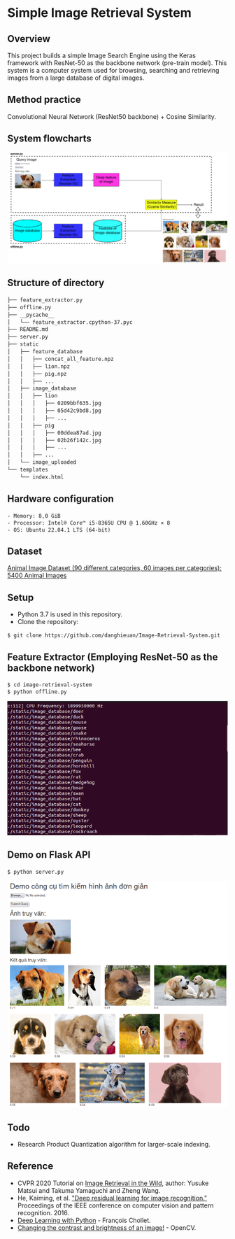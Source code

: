 # Simple Image Retrieval System


## Overview
This project builds a simple Image Search Engine using the Keras framework with ResNet-50 as the backbone network (pre-train model). This system is a computer system used for browsing, searching and retrieving images from a large database of digital images.


## Method practice

Convolutional Neural Network (ResNet50 backbone) + Cosine Similarity.

## System flowcharts

![System flowcharts!](./repo_img/system_flowcharts.png)

## Structure of directory

```bash
├── feature_extractor.py
├── offline.py
├── __pycache__
│   └── feature_extractor.cpython-37.pyc
├── README.md
├── server.py
├── static
│   ├── feature_database
│   │   ├── concat_all_feature.npz
│   │   ├── lion.npz
│   │   ├── pig.npz
│   │   ├── ...
│   ├── image_database
│   │   ├── lion
│   │   │   ├── 0209bbf635.jpg
│   │   │   ├── 05d42c9bd8.jpg
│   │   │   ├── ...
│   │   ├── pig
│   │   │   ├── 00ddea87ad.jpg
│   │   │   ├── 02b26f142c.jpg
│   │   │   ├── ...
│   │   ├── ...
│   └── image_uploaded
└── templates
    └── index.html
```


## Hardware configuration

```
- Memory: 8,0 GiB
- Processor: Intel® Core™ i5-8365U CPU @ 1.60GHz × 8
- OS: Ubuntu 22.04.1 LTS (64-bit)
```


## Dataset

[Animal Image Dataset (90 different categories, 60 images per categories): 5400 Animal Images](https://www.kaggle.com/datasets/iamsouravbanerjee/animal-image-dataset-90-different-animals)


## Setup
- Python 3.7 is used in this repository.
- Clone the repository:
```
$ git clone https://github.com/danghieuan/Image-Retrieval-System.git
```


## Feature Extractor (Employing ResNet-50 as the backbone network)

```
$ cd image-retrieval-system
$ python offline.py
```
![offline!](./repo_img/offline_py.png)


## Demo on Flask API

```
$ python server.py
```

![demo!](./repo_img/demo.png)


## Todo
- Research Product Quantization algorithm for larger-scale indexing.


## Reference
- CVPR 2020 Tutorial on [Image Retrieval in the Wild](https://matsui528.github.io/cvpr2020_tutorial_retrieval/), author: Yusuke Matsui and Takuma Yamaguchi and Zheng Wang.
- He, Kaiming, et al. ["Deep residual learning for image recognition."](https://arxiv.org/abs/1512.03385) Proceedings of the IEEE conference on computer vision and pattern recognition. 2016.
- [Deep Learning with Python](https://www.manning.com/books/deep-learning-with-python) - François Chollet.
- [Changing the contrast and brightness of an image!](https://docs.opencv.org/3.4/d3/dc1/tutorial_basic_linear_transform.html) - OpenCV.
